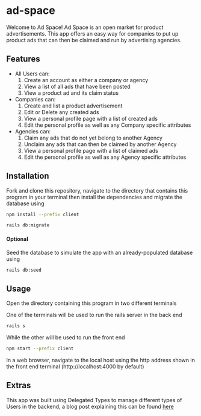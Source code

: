 # ad-space

Welcome to Ad Space! Ad Space is an open market for product advertisements. This app offers an easy way for companies to put up product ads that can then be claimed and run by advertising agencies. 

## Features
- All Users can:
  1. Create an account as either a company or agency
  2. View a list of all ads that have been posted
  3. View a product ad and its claim status
- Companies can:
  1. Create and list a product advertisement
  2. Edit or Delete any created ads
  3. View a personal profile page with a list of created ads
  4. Edit the personal profile as well as any Company specific attributes
- Agencies can:
  1. Claim any ads that do not yet belong to another Agency
  2. Unclaim any ads that can then be claimed by another Agency
  3. View a personal profile page with a list of claimed ads
  4. Edit the personal profile as well as any Agency specific attributes

## Installation

Fork and clone this repository, navigate to the directory that contains this program in your terminal then install the dependencies and migrate the database using

```bash
npm install --prefix client
```

```bash
rails db:migrate
```

#### Optional

Seed the database to simulate the app with an already-populated database using

```bash
rails db:seed
```

## Usage

Open the directory containing this program in two different terminals

One of the terminals will be used to run the rails server in the back end

```bash
rails s
```

While the other will be used to run the front end

```bash
npm start --prefix client
```

In a web browser, navigate to the local host using the http address shown in the front end terminal
(http://localhost:4000 by default)

## Extras

This app was built using Delegated Types to manage different types of Users in the backend, a blog post explaining this can be found [here](https://dev.to/hyunho98/utilizing-delegated-types-to-manage-multiple-types-of-users-52da)